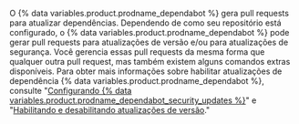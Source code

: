 O {% data variables.product.prodname_dependabot %} gera pull requests para atualizar dependências. Dependendo de como seu repositório está configurado, o {% data variables.product.prodname_dependabot %} pode gerar pull requests para atualizações de versão e/ou para atualizações de segurança. Você gerencia essas pull requests da mesma forma que qualquer outra pull request, mas também existem alguns comandos extras disponíveis. Para obter mais informações sobre habilitar atualizações de dependência {% data variables.product.prodname_dependabot %}, consulte "[Configurando {% data variables.product.prodname_dependabot_security_updates %}](/github/managing-security-vulnerabilities/configuring-dependabot-security-updates)" e "[Habilitando e desabilitando atualizações de versão](/github/administering-a-repository/enabling-and-disabling-version-updates)."
